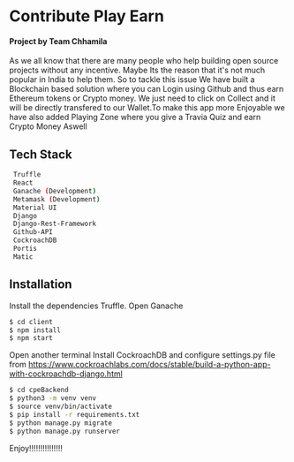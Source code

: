 # Contribute Play Earn


#### Project by Team Chhamila

As we all know that there are many people who help building open source projects without any incentive. Maybe Its the reason that it's not much popular in India to help them. So to tackle this issue We have built a Blockchain based solution where you can Login using Github and thus earn Ethereum tokens or Crypto money. We just need to click on Collect and it will be directly transfered to our Wallet.To make this app more Enjoyable we have also added Playing Zone where you give a Travia Quiz and earn Crypto Money Aswell

## Tech Stack

```sh
 Truffle
 React
 Ganache (Development)
 Metamask (Development)
 Material UI
 Django
 Django-Rest-Framework
 Github-API
 CockroachDB
 Portis
 Matic
```


## Installation

Install the dependencies Truffle.
Open Ganache
```sh
$ cd client
$ npm install
$ npm start
```
Open another terminal
Install CockroachDB and configure settings.py file from https://www.cockroachlabs.com/docs/stable/build-a-python-app-with-cockroachdb-django.html

```sh
$ cd cpeBackend
$ python3 -m venv venv
$ source venv/bin/activate
$ pip install -r requirements.txt
$ python manage.py migrate
$ python manage.py runserver

```
Enjoy!!!!!!!!!!!!!!!
